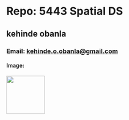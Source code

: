 # Repo: 5443 Spatial DS
## kehinde obanla
### Email: kehinde.o.obanla@gmail.com
#### Image:
<img src= "https://user-images.githubusercontent.com/43660810/91244610-6188bc00-e712-11ea-873b-9bd459f9b7c8.JPG" width="100">
